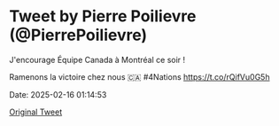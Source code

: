 # Tweet by Pierre Poilievre (@PierrePoilievre)

J'encourage Équipe Canada à Montréal ce soir ! 

Ramenons la victoire chez nous 🇨🇦 #4Nations https://t.co/rQifVu0G5h

Date: 2025-02-16 01:14:53

[Original Tweet](https://x.com/PierrePoilievre/status/1890932829942436068)
